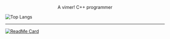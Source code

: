 <div align='center'>
  <p>A vimer! C++ programmer</p>
</div>

![Top Langs](https://github-readme-stats.vercel.app/api/top-langs/?username=TwIStOy)

----

[![ReadMe Card](https://github-readme-stats.vercel.app/api/pin?username=TwIStOy&repo=dotvim)](https://github.com/TwIStOy/dotvim)

